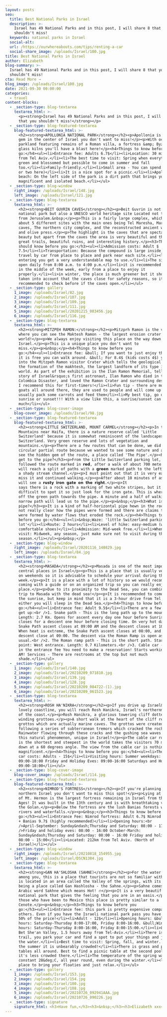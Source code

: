 ```yaml
---
layout: posts
seo:
  title: Best National Parks in Israel
  description: >-
    Israel has 49 National Parks and in this post, I will share 8 that you
    shouldn't miss!
  keywords: national parks in Israel
  social-alt:
  url: /https://ourwhereabouts.com/tips/renting-a-car
  social-share_image: /uploads/Israel/100.jpg
title: Best National Parks in Israel
author: Elizabeth
blog-summary: >-
  Israel has 49 National Parks and in this post, I will share 8 that you
  shouldn't miss!
cta: Read More →
blog_image: /uploads/Israel/100.jpg
date: 2021-09-30 00:00:00
categories:
  - travel
content-blocks:
  - _section-type: blog-textarea
    textarea_html: >-
      <p><strong>Israel has 49 National Parks and in this post, I will share 8
      that you shouldn't miss!</strong></p>
  - _section-type: blog-featured-textarea
    blog-featured-textarea_html: >-
      <h2><strong>APOLLONIA NATIONAL PARK</strong></h2><p>Apollonia is a hidden
      gem in the center of Israel you don't want to miss!</p><p>With oceanfront
      parkland featuring remains of a Roman villa, a fortress &amp; Byzantine
      glass kilns you'll have a blast here!</p><h4>Things to know before you
      go:</h4><ul><li>Entrance fee: Adults 6.7$</li><li>Location: 30 minutes
      from Tel Aviv.</li><li>The best time to visit: Spring when everything is
      green and blossomed but possible to come in summer and fall
      too.</li><li>Family-friendly.</li><li>Small area - You can spend an hour
      or two here)</li><li>It is a nice spot for a picnic.</li><li>︎Apollonia
      beach: On the left side of the park is a dirt path that brings you to a
      magnificent and isolated beach.</li></ul>
  - _section-type: blog-window
    right_image: /uploads/Israel/148.jpg
    left_image: /uploads/Israel/121.jpg
  - _section-type: blog-textarea
    textarea_html: >-
      <h2><strong>BEIT GUVRIN CAVES</strong></h2><p>Beit Guvrin is not only a
      national park but also a UNESCO world heritage site Located not too far
      from Jerusalem.&nbsp;</p><p>This is a fairly large complex, which includes
      about 5 different sites with the main ones being Tel Maresha, Maresha
      caves, The northern city complex, and the reconstructed ancient wine press
      and olive press.</p><p>The highlight is the caves that are spectacular in
      beauty but apart from the caves the area is very beautiful and there are
      great trails, beautiful ruins, and interesting history.</p><h3>Things you
      should know before you go:</h3><ul><li>Admission costs: Adult $
      7.5</li><li>Transportation: Because the compound is large inside, you
      travel by car from place to place and park near each site.</li><li>When
      entering you get a very understandable map to use.</li><li>The site is
      open daily from 8:00 a.m. to 4:00 p.m.</li><li>it is recommended to arrive
      in the middle of the week, early from a place to enjoy it
      properly.</li><li>in winter, the place is much greener but it should be
      taken into account that the caves close for safety reasons, so it is
      recommended to check before if the caves open.</li></ul>
  - _section-type: gallery
    1_image: /uploads/Israel/82.jpg
    2_image: /uploads/Israel/107.jpg
    3_image: /uploads/Israel/109.jpg
    4_image: /uploads/Israel/111.jpg
    5_image: /uploads/Israel/20201215_083456.jpg
    6_image: /uploads/Israel/116.jpg
  - _section-type: blog-textarea
    textarea_html: >-
      <h2><strong>MITZPEH RAMON:</strong></h2><p>Mitzprh Ramon is the viewpoint
      where you can see the Maktesh Ramon - the largest erosion crater in the
      world!</p><p>We always enjoy visiting this place on the way down south of
      Israel.</p><p>This is a unique place you don't want to
      miss.</p><p>&nbsp;</p><h4>Things to know before you
      go:</h4><ul><li>︎Entrance fee: &bull; If you want to just enjoy the view
      it is free you can walk around. &bull; For 8.4$ (kids costs 4$) you can go
      into the Mitzpeh Ramon visitor Crater which tells the geological story of
      the formation of the makhtesh, the largest landform of its type in the
      world. As part of the exhibition is the Ilan Ramon Memorial, telling the
      story of Israel&rsquo;s first astronaut, Ilan Ramon who died in the 2003
      Colombia Disaster, and loved the Ramon Crater and surrounding desert area.
      I recommend this for first-timers!</li><li>︎Fun tip - there are mountain
      goats all around there, they are used to people and will come up close. I
      usually pack some carrots and feed them</li><li>︎My best tip, go during
      sunrise or sunset!!! With a view like this, a sunrise/sunset can add so
      much</li></ul>
  - _section-type: blog-cover-image
    blog-cover_image: /uploads/Israel/98.jpg
  - _section-type: blog-featured-textarea
    blog-featured-textarea_html: >-
      <h2><strong>LITTLE SWITZERLAND, MOUNT CARMEL</strong></h2><p>In the Carmel
      Mountains near Haifa, there is a nature reserve called 'Little
      Switzerland' because it is somewhat reminiscent of the landscapes of
      Switzerland. Very green reserve and lots of vegetation and
      mountains.</p><p>There are a few routes that can be done, we did the
      circular partial route because we wanted to see some nature and also to
      see the hidden gem of the route, a place called 'The Pipe'.</p><h3>How to
      get to the pipe?</h3><p>From the Little Switzerland parking lot, we
      followed the route marked in 𝗿𝗲𝗱, after a walk of about 700 meters, you
      will reach a split of paths with a 𝗴𝗿𝗲𝗲𝗻 marked path to the left into
      a shady stream channel.</p><p>I must point out that it is very easy to
      miss it and continued walking.</p><p>After about 10 minutes of ascent, you
      will see a 𝗿𝘂𝘀𝘁𝘆 𝗶𝗿𝗼𝗻 𝗴𝗮𝘁𝗲 𝗼𝗻 𝘁𝗵𝗲 𝗿𝗶𝗴𝗵𝘁.</p><p>It
      says there is a rock with a marking of two white stripes, but it is very
      difficult to spot it so just look for the iron gate. This is where we get
      off the green path towards the pipe. A minute and a half of walking down a
      narrow path will lead us to the pipe.</p><p>&nbsp;</p><h3>What is the
      pipe?</h3><p>It is a kind of half-horizontal pipe hewn in the rock. It is
      not really clear how the pipes were formed and there are claims that they
      were formed by water flows that eroded the rock.</p><h4>Things to know
      before you go:</h4><ul><li>&nbsp;Waze: 'little Switzerland parking
      lot'</li><li>Route: 2 hours</li><li>Level of hike: easy-medium (wear
      comfortable shoes)</li><li>Admission: Mid-week free.</li><li>When to
      visit: Midweek, any season, just make sure not to visit during the rainy
      season.</li></ul><p>&nbsp;</p>
  - _section-type: blog-window
    right_image: /uploads/Israel/20201116_140829.jpg
    left_image: /uploads/Israel/84.jpg
  - _section-type: blog-textarea
    textarea_html: >-
      <h2><strong>MASADA</strong></h2><p>Masada is one of the most important and
      central places in Israel</p><p>This is a place that is usually very busy
      on weekends so it is advisable to schedule your arrival during the
      week.</p><p>It is a place with a lot of history so we would recommend
      coming with a guide or on an organized trip so you can really enjoy this
      place.</p><p>Due to its proximity to the Dead Sea, you can combine your
      trip to Masada with the dead sea!</p><p>It is recommended to come to see
      the sunrise, but keep in mind that it is a 3-hour drive from Tel Aviv, so
      either you will sleep in the Dead Sea.</p><h4>Things to know before you
      go:</h4><ul><li>︎Entrance fee: Adult 9.5$</li><li>︎There are a few ways to
      get up:<br />1. Snake path - This is the long path up to the mountain.
      Length: 2.7 Km. Opens for ascent every day one hour before Sunrise and
      closes for a descent one hour before closing time. On very hot days the
      Snake Path ascent closes at 09:00 AM and the descent closes at 10:00 AM.
      When heat is extreme, the Snake Path ascent closes at 08:00, and the
      descent close at 09:00. The descent via the Roman Ramp is open as
      usual.<br />2. The Roman ramp path - This is the short path. Starting
      point: West entrance. Length: 0.7 Kilometers.<br />3. Cable car - Included
      in the entrance fee You need to make a reservation! Starts working at 8
      AM! ︎Services - There are restrooms at the top but not much
      shade.</li></ul>
  - _section-type: gallery
    1_image: /uploads/Israel/140.jpg
    2_image: /uploads/Israel/20210209_071810.jpg
    3_image: /uploads/Israel/139.jpg
    4_image: /uploads/Israel/128.jpg
    5_image: /uploads/Israel/20210209_084722-(1).jpg
    6_image: /uploads/Israel/20210209_061523.jpg
  - _section-type: blog-textarea
    textarea_html: >-
      <h2><strong>ROSH HA'NIKRA</strong></h2><p>If you drive up Israel&rsquo;s
      lovely coastline, you will reach Rosh Hanikra, Israel's northernmost edge
      of the coast.</p><p>Rosh Hanikra, a glorious towering cliff dotted with
      winding grottoes.</p><p>A short walk at the heart of the cliff reveals the
      grottos which are actually marine caves. The grottos were created
      following a series of subterranean tremors which cracked the rock.
      Rainwater flowing through these cracks and the gushing sea waves created
      this natural phenomenon, unique in Israel!</p><p>The cable car route which
      is the shortest and steepest in the world takes the visitors 70 meters
      down at a 60 degrees angle. The view from the cable car is nothing but
      magnificent.</p><h4>Things to know before you go:</h4><ul><li>The cable
      car costs: Adults - 15$</li><li>︎Visiting hours: Summer weekdays:
      09:00-18:00 Friday and Holiday Eves: 09:00-16:00 Saturdays and Holidays:
      09:00-18:00</li></ul>
  - _section-type: blog-cover-image
    blog-cover_image: /uploads/Israel/114.jpg
  - _section-type: blog-featured-textarea
    blog-featured-textarea_html: >-
      <h2><strong>NIMROD'S FORTRESS</strong></h2><p>If you're planning to visit
      northern Israel you don't want to miss this spot!</p><p>Lying at the foot
      of Mt. Hermon is the largest fortress remaining in Israel from the Middle
      Ages! It was built in the 13th century and is with breathtaking views of
      the Golan.</p><p>Below the fortress are the lush Banias forests with
      rivers and waterfalls.</p><p>&nbsp;</p><h3>Things to know before you
      go:</h3><ul><li>Entrance Fee: Nimrod fortress: Adult 6.7$ Nimrod fortress
      + Banias 9.7$ (highly recommended)</li><li>Opening hours:<br
      />April-September: Sunday&ndash;Thursday and Saturday: 08:00 - 17:00<br
      />Friday and holiday eves: 08:00 - 16:00 October-March:
      Sunday&ndash;Thursday and Saturday: 08:00 - 16:00 Friday and holiday eves:
      08:00 - 15:00</li><li>Located: 212km from Tel Aviv. (North of
      Israel)</li></ul>
  - _section-type: blog-window
    right_image: /uploads/Israel/20210818_154955.jpg
    left_image: /uploads/Israel/DSCN1384.jpg
  - _section-type: blog-textarea
    textarea_html: >-
      <h2><strong>GAN HA'SHLOSHA (SAHNE)</strong></h2><p>For the water lovers
      among you, this is a place that tourists are not so familiar with and it
      is located in an area called the Valley of the springs, with its jewel
      being a place called Gan Hashlosha - the Sahne.</p><p>Sahne comes from the
      Arabic word Sakhne which means Hot! 🔥</p><p>It is a very beautiful
      national park that gives the feeling that you are in an oasis.</p><p>For
      those who have been to Mexico this place is pretty similar to a
      Cenote.</p><p>&nbsp;</p><h3>Things to know before you
      go:</h3><ul><li>Entrance fee: this park is pretty expensive compared to
      others. Even if you have the Israeli national park pass you have to pay
      50% of the price!</li><li>Adult - 12$</li><li>Opening hours: &bull;Summer
      hours: Saturday-Thursday 8:00-17:00, Friday 8:00-16:00. &bull;Winter
      hours: Saturday-Thursday 8:00-16:00, Friday 8:00-15:00.</li><li>Location:
      Bet She'an Valley, 1.5 hours away from Tel-Aviv.</li><li>There is no
      trail, you park your car and find a spot to put your things and just enjoy
      the water.</li><li>Best time to visit: Spring, fall, and winter. During
      the summer it is unbearably crowded!</li><li>There is grass and picnic
      tables all around. Best to find a picnic table at the second pool because
      it's less crowded there.</li><li>The temperature of the spring water is a
      constant 28&deg;C, all year round, even during the winter.</li><li>︎It's a
      place to bring your floaties and just relax.</li></ul>
  - _section-type: gallery
    1_image: /uploads/Israel/153.jpg
    2_image: /uploads/Israel/154.jpg
    3_image: /uploads/Israel/180.jpg
    4_image: /uploads/Israel/188.jpg
    5_image: /uploads/Israel/20210726_092941AAA.jpg
    6_image: /uploads/Israel/20210726_090226.jpg
  - _section-type: signature
    signature_html: <h3>Have fun,</h3><h3>&nbsp;</h3><h3>Elizabeth xxx</h3>
---
```

